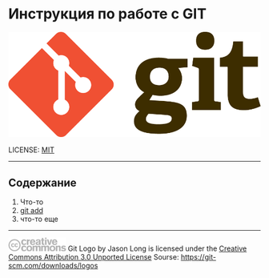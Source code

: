 # Инструкция по работе с GIT


![GIT-logo](./assets/Git-Logo-2Color.png)

LICENSE: [MIT](./license.md)

---
## Содержание
1. Что-то
2. [git add](./add.md)
3. что-то еще



---
![CC-logo](./assets/creative-commons.png)
Git Logo by Jason Long is licensed under the [Creative Commons Attribution 3.0 Unported License](https://creativecommons.org/licenses/by/3.0/) 
Sourse: https://git-scm.com/downloads/logos